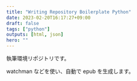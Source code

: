 ```yaml
---
title: "Writing Repository Boilerplate Python"
date: 2023-02-20T16:17:27+09:00
draft: false
tags: ["python"]
outputs: [html, json]
hero: ""
---
```


執筆環境リポジトリです。

watchman などを使い、自動で epub を生成します。
